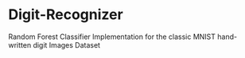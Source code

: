 # Digit-Recognizer
Random Forest Classifier Implementation for the classic MNIST hand-written digit Images Dataset
